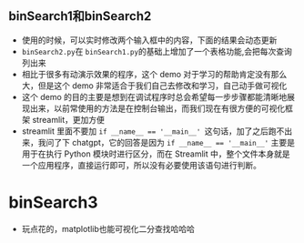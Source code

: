 
## binSearch1和binSearch2

- 使用的时候，可以实时修改两个输入框中的内容，下面的结果会动态更新
- `binSearch2.py`在 `binSearch1.py`的基础上增加了一个表格功能,会把每次查询列出来
- 相比于很多有动演示效果的程序，这个 demo 对于学习的帮助肯定没有那么大，但是这个 demo 非常适合于我们自己去修改和学习，自己动手做可视化
- 这个 demo 的目的主要是想到在调试程序时总会希望每一步步骤都能清晰地展现出来，以前常使用的方法是在控制台输出，而我们现在有很方便的可视化框架 streamlit，更加方便
- streamlit 里面不要加 `if __name__ == '__main__' `这句话，加了之后跑不出来，我问了下 chatgpt，它的回答是因为 `if __name__ == '__main__'` 主要是用于在执行 Python 模块时进行区分，而在 Streamlit 中，整个文件本身就是一个应用程序，直接运行即可，所以没有必要使用该语句进行判断。


# binSearch3

- 玩点花的，matplotlib也能可视化二分查找哈哈哈

